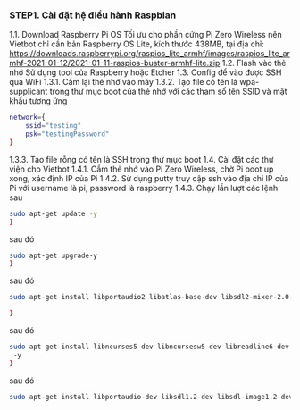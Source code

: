 
### STEP1. Cài đặt hệ điều hành Raspbian

1.1. Download Raspberry Pi OS
Tối ưu cho phần cứng Pi Zero Wireless nên Vietbot chỉ cần bản Raspberry OS Lite, kích thước 438MB, tại địa chỉ:
https://downloads.raspberrypi.org/raspios_lite_armhf/images/raspios_lite_armhf-2021-01-12/2021-01-11-raspios-buster-armhf-lite.zip
1.2. Flash vào thẻ nhớ
Sử dụng tool của Raspberry hoặc Etcher
1.3. Config để vào được SSH qua WiFi
1.3.1. Cắm lại thẻ nhớ vào máy
1.3.2. Tạo file có tên là wpa-supplicant trong thư mục boot của thẻ nhớ với các tham số tên SSID và mật khẩu tương ứng
```sh
network={
    ssid="testing"
    psk="testingPassword"
}
```
1.3.3. Tạo file rỗng có tên là SSH trong thư mục boot 
1.4. Cài đặt các thư viện cho Vietbot
1.4.1. Cắm thẻ nhớ vào Pi Zero Wireless, chờ Pi boot up xong, xác định IP của Pi
1.4.2. Sử dụng putty truy cập ssh vào địa chỉ IP của Pi với username là pi, password là raspberry
1.4.3. Chạy lần lượt các lệnh sau
```sh
sudo apt-get update -y
}
```
sau đó 
```sh
sudo apt-get upgrade-y
}
```
sau đó
```sh
sudo apt-get install libportaudio2 libatlas-base-dev libsdl2-mixer-2.0-0 libpq-dev libpq-dev libssl-dev openssl libffi-dev zlib1g-dev  libportmidi-dev libswscale-dev libavformat-dev libavcodec-dev libfreetype6-dev -y

}
```
sau đó
```sh
sudo apt-get install libncurses5-dev libncursesw5-dev libreadline6-dev libdb5.3-dev libgdbm-dev libsqlite3-dev libssl-dev libbz2-dev libexpat1-dev liblzma-dev zlib1g-dev libffi-dev wget
 -y
}
```
sau đó
```sh
sudo apt-get install libportaudio-dev libsdl1.2-dev libsdl-image1.2-dev libsdl-mixer1.2-dev libsdl-ttf2.0-dev libsmpeg-dev libportmidi-dev libswscale-dev libavformat-dev libavcodec-dev libfreetype6-dev -y
